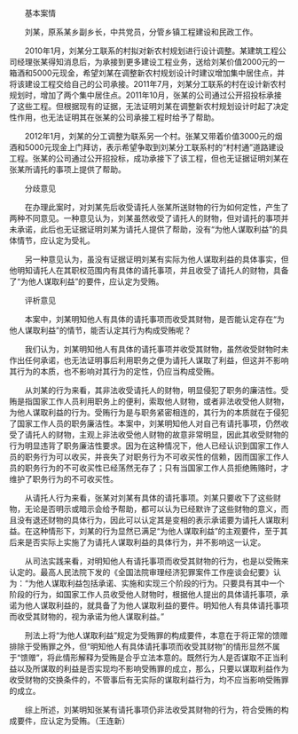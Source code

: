 　　基本案情

　　刘某，原系某乡副乡长，中共党员，分管乡镇工程建设和民政工作。

　　2010年1月，刘某分工联系的村拟对新农村规划进行设计调整。某建筑工程公司经理张某得知消息后，为承接到更多建设工程业务，送给刘某价值2000元的一箱酒和5000元现金，希望刘某在调整新农村规划设计时建议增加集中居住点，并将该建设工程交给自己的公司承接。2011年7月，刘某分工联系的村在设计新农村规划时，增加了两个集中居住点。2011年10月，张某的公司通过公开招投标承接了这些工程。但根据现有的证据，无法证明刘某在调整新农村规划设计时起了决定性作用，也无法证明其在张某的公司承接工程时给予了帮助。

　　2012年1月，刘某的分工调整为联系另一个村。张某又带着价值3000元的烟酒和5000元现金上门拜访，表示希望争取到刘某分工联系村的“村村通”道路建设工程。张某的公司通过公开招投标，成功承接下了该工程，但也无证据证明刘某在张某所请托的事项上提供了帮助。

　　分歧意见

　　在办理此案时，对刘某先后收受请托人张某所送财物的行为如何定性，产生了两种不同意见。一种意见认为，刘某虽然收受了请托人的财物，但对请托的事项并未承诺，此后也无证据证明刘某为请托人提供了帮助，没有“为他人谋取利益”的具体情节，应认定为受礼。

　　另一种意见认为，虽没有证据证明刘某有实际为他人谋取利益的具体事实，但他明知请托人在其职权范围内有具体的请托事项，并且收受了请托人的财物，具备了“为他人谋取利益”的要件，应认定为受贿。

　　评析意见

　　本案中，刘某明知他人有具体的请托事项而收受其财物，是否能认定存在“为他人谋取利益”的情节，能否认定其行为构成受贿呢？

　　我们认为，刘某明知他人有具体的请托事项并收受其财物，虽然收受财物时未作出任何承诺，也无法证明事后利用职务之便为请托人谋取了利益，但这并不影响其行为的本质，也不影响对其行为的定性，仍应当构成受贿。

　　从刘某的行为来看，其非法收受请托人的财物，明显侵犯了职务的廉洁性。受贿是指国家工作人员利用职务上的便利，索取他人财物，或者非法收受他人财物，为他人谋取利益的行为。受贿行为是与职务紧密相连的，其行为的本质就在于侵犯了国家工作人员的职务廉洁性。本案中，刘某明知他人对自己有请托事项，仍然收受了请托人的财物，主观上非法收受他人财物的故意非常明显，因此其收受财物的行为明显违背了职务廉洁性要求。因为在这种情况下，他人已经认识到国家工作人员的职务行为可以收买，并丧失了对职务行为不可收买性的信赖，因而国家工作人员的职务行为的不可收买性已经荡然无存了；只有当国家工作人员拒绝贿赂时，才维护了职务行为的不可收买性。

　　从请托人行为来看，张某对刘某有具体的请托事项。刘某只要收下了这些财物，无论是否明示或暗示会给予帮助，都可以认为已经默许了这些财物的意义，而且没有退还财物的具体行为，因此可以认定其是变相的表示承诺要为请托人谋取利益。在这种情形下，刘某的行为显然已满足“为他人谋取利益”的主观要件，至于其后来是否实际上实施了为请托人谋取利益的具体行为，并不影响这一认定。

　　从司法实践来看，对明知他人有请托事项而收受其财物的行为，也是以受贿来认定的。最高人民法院下发的《全国法院审理经济犯罪案件工作座谈会纪要》认为：“为他人谋取利益包括承诺、实施和实现三个阶段的行为。只要具有其中一个阶段的行为，如国家工作人员收受他人财物时，根据他人提出的具体请托事项，承诺为他人谋取利益的，就具备了为他人谋取利益的要件。明知他人有具体请托事项而收受其财物的，视为承诺为他人谋取利益。”

　　刑法上将“为他人谋取利益”规定为受贿罪的构成要件，本意在于将正常的馈赠排除于受贿罪之外，但“明知他人有具体请托事项而收受其财物”的情形显然不属于“馈赠”，将此情形解释为受贿是合乎立法本意的。既然行为人是否谋取不正当利益以及所谋取的利益是否实现均不影响受贿罪的成立，那么，只要以谋取利益作为收受财物的交换条件的，不管事后有无实际的谋取利益行为，均不应当影响受贿罪的成立。

　　综上所述，刘某明知张某有请托事项仍非法收受其财物的行为，符合受贿的构成要件，应认定为受贿。（王连新）